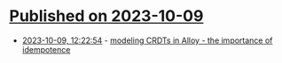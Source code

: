 # [Published on 2023-10-09](index.md)

* [2023-10-09, 12:22:54](https://lobste.rs/s/nzu0jw/modeling_crdts_alloy_importance) - [modeling CRDTs in Alloy - the importance of idempotence](https://bytes.zone/posts/modeling-crdts-in-alloy-introduction-and-the-importance-of-idempotence/)

